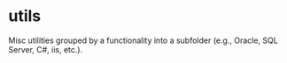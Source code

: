 # utils
Misc utilities grouped by a functionality into a subfolder (e.g., Oracle, SQL Server, C#, iis, etc.).
